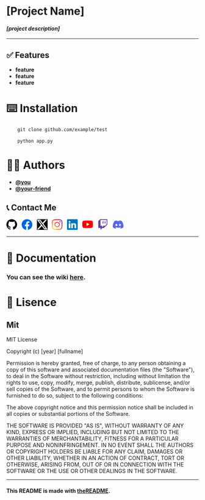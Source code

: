 # **[Project Name]**

#### **_[project description]_**

---

## **✅ Features**

- **feature**
- **feature**
- **feature**

# ⌨️ **Installation**

        git clone github.com/example/test
<p>

        python app.py

# 👨‍💻 **Authors**

- **[@you](https://github.com)**
- **[@your-friend](https://github.com)**

## **📞 Contact Me**

<p align="left">
  <a href="htps://github.com"><img src="https://github.com/CLorant/readme-social-icons/raw/main/large/filled/github.svg" alt="GitHub" height="28px"></a>&nbsp;&nbsp;
  <a href="https://www.facebook.com/"><img src="https://github.com/CLorant/readme-social-icons/raw/main/large/colored/facebook.svg" alt="Facebook" height="28px"></a>&nbsp;&nbsp;
  <a href="https://x.com/"><img src="https://github.com/CLorant/readme-social-icons/raw/main/large/filled/twitter-x.svg" alt="Twitter" height="28px"></a>&nbsp;&nbsp;
  <a href="https://www.instagram.com/"><img src="https://github.com/CLorant/readme-social-icons/raw/main/large/colored/instagram.svg" alt="Instagram" height="28px"></a>&nbsp;&nbsp;
  <a href="https://www.linkedin.com/"><img src="https://github.com/CLorant/readme-social-icons/raw/main/large/colored/linkedin.svg" alt="LinkedIn" height="28px"></a>&nbsp;&nbsp;
  <a href="https://www.youtube.com/"><img src="https://github.com/CLorant/readme-social-icons/raw/main/large/colored/youtube.svg" alt="YouTube" height="28px"></a>&nbsp;&nbsp;
  <a href="https://www.twitch.tv/"><img src="https://github.com/CLorant/readme-social-icons/raw/main/large/colored/twitch.svg" alt="Twitch" height="28px"></a>&nbsp;&nbsp;
  <a href="htps://discord.com"><img src="https://github.com/CLorant/readme-social-icons/raw/main/large/colored/discord.svg" alt="Discord" height="28px"></a>
</p>

---


# 📄 **Documentation**

### You can see the wiki [here](https://example.net).


# 📄 **Lisence**

## **Mit**

MIT License

Copyright (c) [year] [fullname]

Permission is hereby granted, free of charge, to any person obtaining a copy
of this software and associated documentation files (the "Software"), to deal
in the Software without restriction, including without limitation the rights
to use, copy, modify, merge, publish, distribute, sublicense, and/or sell
copies of the Software, and to permit persons to whom the Software is
furnished to do so, subject to the following conditions:

The above copyright notice and this permission notice shall be included in all
copies or substantial portions of the Software.

THE SOFTWARE IS PROVIDED "AS IS", WITHOUT WARRANTY OF ANY KIND, EXPRESS OR
IMPLIED, INCLUDING BUT NOT LIMITED TO THE WARRANTIES OF MERCHANTABILITY,
FITNESS FOR A PARTICULAR PURPOSE AND NONINFRINGEMENT. IN NO EVENT SHALL THE
AUTHORS OR COPYRIGHT HOLDERS BE LIABLE FOR ANY CLAIM, DAMAGES OR OTHER
LIABILITY, WHETHER IN AN ACTION OF CONTRACT, TORT OR OTHERWISE, ARISING FROM,
OUT OF OR IN CONNECTION WITH THE SOFTWARE OR THE USE OR OTHER DEALINGS IN THE
SOFTWARE.

---

#### This README is made with [theREADME](https://github.com/kazkaaz/theREADME).